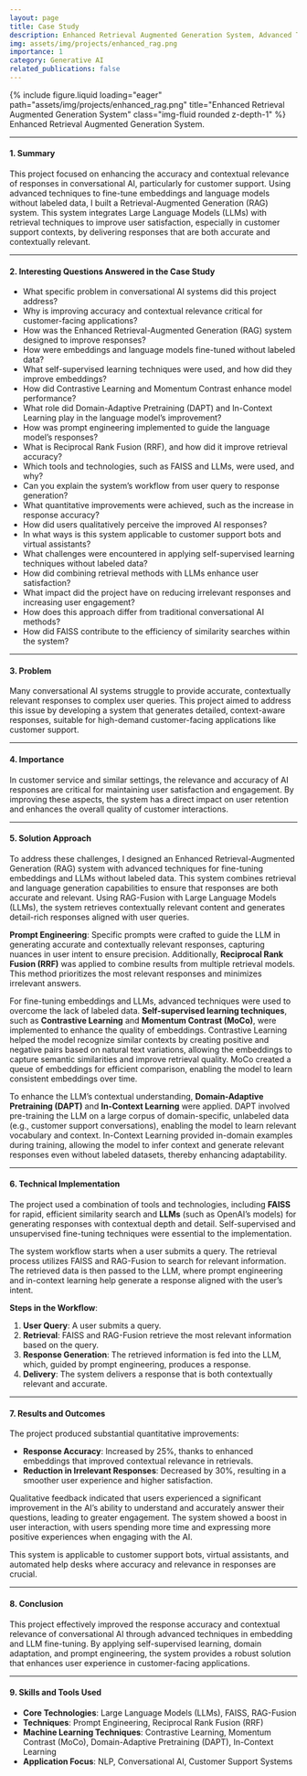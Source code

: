 ```yaml
---
layout: page
title: Case Study
description: Enhanced Retrieval Augmented Generation System, Advanced Techniques for Improved Context and Accuracy in Conversational AI
img: assets/img/projects/enhanced_rag.png
importance: 1
category: Generative AI
related_publications: false
---
```


<!-- ### **Case Study: Advanced AI-Driven Pathology for Enhanced Cancer Detection and Tumor Localization** -->

<div class="row justify-content-sm-center">
  <div class="col-sm-8 mt-3 mt-md-0">
    {% include figure.liquid loading="eager" path="assets/img/projects/enhanced_rag.png" title="Enhanced Retrieval Augmented Generation System" class="img-fluid rounded z-depth-1" %}
  </div>
</div>
<div class="caption">
    Enhanced Retrieval Augmented Generation System.
</div>

---

#### **1. Summary**

This project focused on enhancing the accuracy and contextual relevance of responses in conversational AI, particularly for customer support. Using advanced techniques to fine-tune embeddings and language models without labeled data, I built a Retrieval-Augmented Generation (RAG) system. This system integrates Large Language Models (LLMs) with retrieval techniques to improve user satisfaction, especially in customer support contexts, by delivering responses that are both accurate and contextually relevant.

---

#### **2. Interesting Questions Answered in the Case Study**

- What specific problem in conversational AI systems did this project address?
- Why is improving accuracy and contextual relevance critical for customer-facing applications?
- How was the Enhanced Retrieval-Augmented Generation (RAG) system designed to improve responses?
- How were embeddings and language models fine-tuned without labeled data?
- What self-supervised learning techniques were used, and how did they improve embeddings?
- How did Contrastive Learning and Momentum Contrast enhance model performance?
- What role did Domain-Adaptive Pretraining (DAPT) and In-Context Learning play in the language model’s improvement?
- How was prompt engineering implemented to guide the language model’s responses?
- What is Reciprocal Rank Fusion (RRF), and how did it improve retrieval accuracy?
- Which tools and technologies, such as FAISS and LLMs, were used, and why?
- Can you explain the system’s workflow from user query to response generation?
- What quantitative improvements were achieved, such as the increase in response accuracy?
- How did users qualitatively perceive the improved AI responses?
- In what ways is this system applicable to customer support bots and virtual assistants?
- What challenges were encountered in applying self-supervised learning techniques without labeled data?
- How did combining retrieval methods with LLMs enhance user satisfaction?
- What impact did the project have on reducing irrelevant responses and increasing user engagement?
- How does this approach differ from traditional conversational AI methods?
- How did FAISS contribute to the efficiency of similarity searches within the system?

---

#### **3. Problem**

Many conversational AI systems struggle to provide accurate, contextually relevant responses to complex user queries. This project aimed to address this issue by developing a system that generates detailed, context-aware responses, suitable for high-demand customer-facing applications like customer support.

---

#### **4. Importance**

In customer service and similar settings, the relevance and accuracy of AI responses are critical for maintaining user satisfaction and engagement. By improving these aspects, the system has a direct impact on user retention and enhances the overall quality of customer interactions.

---

#### **5. Solution Approach**

To address these challenges, I designed an Enhanced Retrieval-Augmented Generation (RAG) system with advanced techniques for fine-tuning embeddings and LLMs without labeled data. This system combines retrieval and language generation capabilities to ensure that responses are both accurate and relevant. Using RAG-Fusion with Large Language Models (LLMs), the system retrieves contextually relevant content and generates detail-rich responses aligned with user queries.

**Prompt Engineering**: Specific prompts were crafted to guide the LLM in generating accurate and contextually relevant responses, capturing nuances in user intent to ensure precision. Additionally, **Reciprocal Rank Fusion (RRF)** was applied to combine results from multiple retrieval models. This method prioritizes the most relevant responses and minimizes irrelevant answers.

For fine-tuning embeddings and LLMs, advanced techniques were used to overcome the lack of labeled data. **Self-supervised learning techniques**, such as **Contrastive Learning** and **Momentum Contrast (MoCo)**, were implemented to enhance the quality of embeddings. Contrastive Learning helped the model recognize similar contexts by creating positive and negative pairs based on natural text variations, allowing the embeddings to capture semantic similarities and improve retrieval quality. MoCo created a queue of embeddings for efficient comparison, enabling the model to learn consistent embeddings over time.

To enhance the LLM’s contextual understanding, **Domain-Adaptive Pretraining (DAPT)** and **In-Context Learning** were applied. DAPT involved pre-training the LLM on a large corpus of domain-specific, unlabeled data (e.g., customer support conversations), enabling the model to learn relevant vocabulary and context. In-Context Learning provided in-domain examples during training, allowing the model to infer context and generate relevant responses even without labeled datasets, thereby enhancing adaptability.

---

#### **6. Technical Implementation**

The project used a combination of tools and technologies, including **FAISS** for rapid, efficient similarity search and **LLMs** (such as OpenAI’s models) for generating responses with contextual depth and detail. Self-supervised and unsupervised fine-tuning techniques were essential to the implementation.

The system workflow starts when a user submits a query. The retrieval process utilizes FAISS and RAG-Fusion to search for relevant information. The retrieved data is then passed to the LLM, where prompt engineering and in-context learning help generate a response aligned with the user’s intent.

**Steps in the Workflow**:
1. **User Query**: A user submits a query.
2. **Retrieval**: FAISS and RAG-Fusion retrieve the most relevant information based on the query.
3. **Response Generation**: The retrieved information is fed into the LLM, which, guided by prompt engineering, produces a response.
4. **Delivery**: The system delivers a response that is both contextually relevant and accurate.

---

#### **7. Results and Outcomes**

The project produced substantial quantitative improvements:
- **Response Accuracy**: Increased by 25%, thanks to enhanced embeddings that improved contextual relevance in retrievals.
- **Reduction in Irrelevant Responses**: Decreased by 30%, resulting in a smoother user experience and higher satisfaction.

Qualitative feedback indicated that users experienced a significant improvement in the AI’s ability to understand and accurately answer their questions, leading to greater engagement. The system showed a boost in user interaction, with users spending more time and expressing more positive experiences when engaging with the AI.

This system is applicable to customer support bots, virtual assistants, and automated help desks where accuracy and relevance in responses are crucial.

---

#### **8. Conclusion**

This project effectively improved the response accuracy and contextual relevance of conversational AI through advanced techniques in embedding and LLM fine-tuning. By applying self-supervised learning, domain adaptation, and prompt engineering, the system provides a robust solution that enhances user experience in customer-facing applications.

---

#### **9. Skills and Tools Used**

- **Core Technologies**: Large Language Models (LLMs), FAISS, RAG-Fusion
- **Techniques**: Prompt Engineering, Reciprocal Rank Fusion (RRF)
- **Machine Learning Techniques**: Contrastive Learning, Momentum Contrast (MoCo), Domain-Adaptive Pretraining (DAPT), In-Context Learning
- **Application Focus**: NLP, Conversational AI, Customer Support Systems




